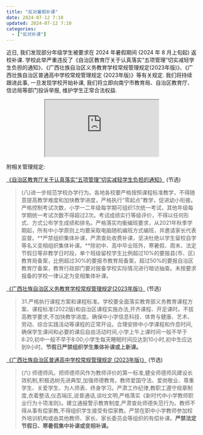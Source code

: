 ```yaml
---
title: "反对暑假补课"
date: 2024-07-12 7:10
updated: 2024-07-12 7:10
categories:
  - ["反对补课"]
---
```


近日, 我们发现部分年级学生被要求在 2024 年暑假期间 (2024 年 8 月上旬起) 返校补课. 学校此举严重违反了《自治区教育厅关于认真落实“五项管理”切实减轻学生负担的通知》、《广西壮族自治区义务教育学校常规管理规定(2023年版)》、《广西壮族自治区普通高中学校常规管理规定 (2023年版)》等有关规定. 我们将持续跟进此事, 一旦发现学校开始补课, 我们将立即向南宁市教育局、自治区教育厅、信访局等部门投诉举报, 维护学生正常合法权益.

<!-- 投票: 你是否支持假期补课 -->
<div style=" width: 100%; display: flex; justify-content: center;">
  <iframe src="https://dk-vote.dbi.cn.eu.org/vote.html?vote-id=113178"></iframe>
</div>

<!-- more -->

附相关管理规定:

[《自治区教育厅关于认真落实“五项管理”切实减轻学生负担的通知》](http://jyt.gxzf.gov.cn/zfxxgk/fdzdgknr/tzgg_58179/t9215732.shtml) (节选)

> (八)进一步规范学校办学行为。各地各校要严格按照课程标准教学，不得随意提高教学难度和加快教学进度，严格执行“零起点”教学，促进幼小衔接。严格控制考试次数，小学一二年级每学期可组织1次统一考试，其他年级每学期统一考试次数不得超过2次。考试成绩实行等级评价，不得以任何形式、方式公布学生成绩和排名。严格落实均衡编班要求，从2021年秋季学期起，所有中小学原则上均要采取电脑随机编班方式编班，并邀请家长代表监督。**严禁组织集体补课，严肃查处收费补课，坚决杜绝以学生留校自学等名义变相组织集体补课。**除初中、高中毕业班外，寒暑假、周末、法定节假日等非教学日时段，单个班级留校学生比例超过10%的要报县(市、区)教育局备案，比例超过30%的要报市教育局备案，超过50%的要报自治区教育厅备案，教育行政部门要对报备学校实际情况进行暗访抽查。未按要求报备的学校一律认定为变相集体补课。

[《广西壮族自治区义务教育学校常规管理规定(2023年版)》](http://jyt.gxzf.gov.cn/zfxxgk/fdzdgknr/tzgg_58179/t16548159.shtml) (节选)

> 31.严格执行课程方案和课程标准。学校要全面落实教育部义务教育课程方案、课程标准(2022版)和自治区课程实施办法,开齐课程、开足课时。不拔高教学要求,不加快教学进度。确保中小学信息科技、体育与健康、艺术、劳动、综合实践活动等课程的正常开设。合理安排中小学课程和作息时间,确保学生课间和必要的课后自由活动时间,小学上午上课时间一般不早于 8:20,初中一般不早于8:00;小学生每天睡眠时间应达到10小时,初中生应达到9小时。**节假日严禁组织学生集体补课或上新课。**

[《广西壮族自治区普通高中学校常规管理规定 (2023年版)》](http://jyt.gxzf.gov.cn/zfxxgk/zc/gfxwj/t17578675.shtml) (节选)

> (六) 师德师风。把师德师风作为教师评价的第一标准,健全师德师风建设长效机制,积极选树先进典型,加强师德教育。教师爱国守法、爱岗敬业、尊重学生、关爱学生、为人师表、终身学习。严肃工作纪律,教职工遵守规章制度,衣着整洁,仪态端庄,说普通话,谈吐文明,严格落实《新时代中小学教师职业行为十项准则》。建立通报警示教育制度,严肃查处师德失范行为。教师不得从事有偿家教,不得组织学生接受有偿家教。严禁在职中小学教师参加校外培训机构或由其他教师、家长、家长委员会等组织的有偿补课。**严禁法定节假日、寒暑假集中补课或变相补课。**